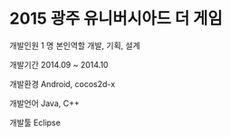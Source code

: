 # 2015 광주 유니버시아드 더 게임

개발인원
1 명
본인역할
개발, 기획, 설계

개발기간
2014.09
~ 2014.10

개발환경
Android, cocos2d-x

개발언어
Java, C++

개발툴
Eclipse
